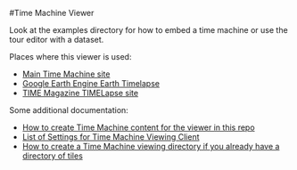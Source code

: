 #Time Machine Viewer

Look at the examples directory for how to embed a time machine or use the tour editor with a dataset.

Places where this viewer is used:

 * [Main Time Machine site](http://timemachine.cmucreatelab.org/wiki/Main_Page)
 * [Google Earth Engine Earth Timelapse](http://earthengine.google.org)
 * [TIME Magazine TIMELapse site](http://world.time.com/timelapse/)

Some additional documentation:

 * [How to create Time Machine content for the viewer in this repo](http://timemachine.cmucreatelab.org/wiki/Create_your_own)
 * [List of Settings for Time Machine Viewing Client](https://docs.google.com/document/d/1OezimfDgzPSaq1aVOtLTp5re8e2F0PLkJ5ycr1ZTyq0/edit)
 * [How to create a Time Machine viewing directory if you already have a directory of tiles](https://docs.google.com/document/d/1O-kOoOoPczCZIOkehgBj2olm1-NgKX6CxGRFJl21jwI/edit?usp=sharing)
